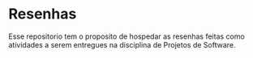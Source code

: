 # Resenhas

Esse repositorio tem o proposito de hospedar as resenhas feitas como atividades a serem entregues na disciplina de Projetos de Software.
